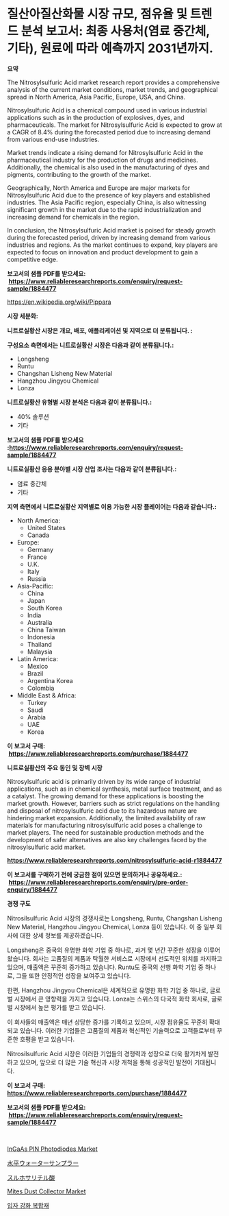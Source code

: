 <p><h1>질산아질산화물 시장 규모, 점유율 및 트렌드 분석 보고서: 최종 사용처(염료 중간체, 기타), 원료에 따라 예측까지 2031년까지.</h1></p><p><strong>요약</strong></p>
<p><p>The Nitrosylsulfuric Acid market research report provides a comprehensive analysis of the current market conditions, market trends, and geographical spread in North America, Asia Pacific, Europe, USA, and China. </p><p>Nitrosylsulfuric Acid is a chemical compound used in various industrial applications such as in the production of explosives, dyes, and pharmaceuticals. The market for Nitrosylsulfuric Acid is expected to grow at a CAGR of 8.4% during the forecasted period due to increasing demand from various end-use industries.</p><p>Market trends indicate a rising demand for Nitrosylsulfuric Acid in the pharmaceutical industry for the production of drugs and medicines. Additionally, the chemical is also used in the manufacturing of dyes and pigments, contributing to the growth of the market.</p><p>Geographically, North America and Europe are major markets for Nitrosylsulfuric Acid due to the presence of key players and established industries. The Asia Pacific region, especially China, is also witnessing significant growth in the market due to the rapid industrialization and increasing demand for chemicals in the region.</p><p>In conclusion, the Nitrosylsulfuric Acid market is poised for steady growth during the forecasted period, driven by increasing demand from various industries and regions. As the market continues to expand, key players are expected to focus on innovation and product development to gain a competitive edge.</p></p>
<p><strong>보고서의 샘플 PDF를 받으세요: &nbsp;<a href="https://www.reliableresearchreports.com/enquiry/request-sample/1884477">https://www.reliableresearchreports.com/enquiry/request-sample/1884477</a></strong></p>
<p><a href="https://en.wikipedia.org/wiki/Pippara">https://en.wikipedia.org/wiki/Pippara</a></p>
<p><strong>시장 세분화:</strong></p>
<p><strong> 니트로실황산 시장은 개요, 배포, 애플리케이션 및 지역으로 더 분류됩니다. :</strong></p>
<p><strong>구성요소 측면에서는 니트로실황산 시장은 다음과 같이 분류됩니다.:</strong></p>
<p><ul><li>Longsheng</li><li>Runtu</li><li>Changshan Lisheng New Material</li><li>Hangzhou Jingyou Chemical</li><li>Lonza</li></ul></p>
<p><strong> 니트로실황산 유형별 시장 분석은 다음과 같이 분류됩니다.:</strong></p>
<p><ul><li>40% 솔루션</li><li>기타</li></ul></p>
<p><strong>보고서의 샘플 PDF를 받으세요 :<a href="https://www.reliableresearchreports.com/enquiry/request-sample/1884477">https://www.reliableresearchreports.com/enquiry/request-sample/1884477</a></strong></p>
<p><strong> 니트로실황산 응용 분야별 시장 산업 조사는 다음과 같이 분류됩니다.:</strong></p>
<p><ul><li>염료 중간체</li><li>기타</li></ul></p>
<p><strong>지역 측면에서 니트로실황산 지역별로 이용 가능한 시장 플레이어는 다음과 같습니다.:</strong></p>
<p><ul>
    <li>
        North America:
        <ul>
            <li>United States</li>
            <li>Canada</li>
        </ul>
    </li>
    <li>
        Europe:
        <ul>
            <li>Germany</li>
            <li>France</li>
            <li>U.K.</li>
            <li>Italy</li>
            <li>Russia</li>
        </ul>
    </li>
    <li>
        Asia-Pacific:
        <ul>
            <li>China</li>
            <li>Japan</li>
            <li>South Korea</li>
            <li>India</li>
            <li>Australia</li>
            <li>China Taiwan</li>
            <li>Indonesia</li>
            <li>Thailand</li>
            <li>Malaysia</li>
        </ul>
    </li>
    <li>
        Latin America:
        <ul>
            <li>Mexico</li>
            <li>Brazil</li>
            <li>Argentina Korea</li>
            <li>Colombia</li>
        </ul>
    </li>
    <li>
        Middle East & Africa:
        <ul>
            <li>Turkey</li>
            <li>Saudi</li>
            <li>Arabia</li>
            <li>UAE</li>
            <li>Korea</li>
        </ul>
    </li>
    </ul></p>
<p><strong>이 보고서 구매: &nbsp;<a href="https://www.reliableresearchreports.com/purchase/1884477">https://www.reliableresearchreports.com/purchase/1884477</a></strong></p>
<p><strong>니트로실황산의 주요 동인 및 장벽 시장</strong></p>
<p><p>Nitrosylsulfuric acid is primarily driven by its wide range of industrial applications, such as in chemical synthesis, metal surface treatment, and as a catalyst. The growing demand for these applications is boosting the market growth. However, barriers such as strict regulations on the handling and disposal of nitrosylsulfuric acid due to its hazardous nature are hindering market expansion. Additionally, the limited availability of raw materials for manufacturing nitrosylsulfuric acid poses a challenge to market players. The need for sustainable production methods and the development of safer alternatives are also key challenges faced by the nitrosylsulfuric acid market.</p></p>
<p><strong><a href="https://www.reliableresearchreports.com/nitrosylsulfuric-acid-r1884477">https://www.reliableresearchreports.com/nitrosylsulfuric-acid-r1884477</a></strong></p>
<p><strong>이 보고서를 구매하기 전에 궁금한 점이 있으면 문의하거나 공유하세요.: &nbsp;<a href="https://www.reliableresearchreports.com/enquiry/pre-order-enquiry/1884477">https://www.reliableresearchreports.com/enquiry/pre-order-enquiry/1884477</a></strong></p>
<p><strong>경쟁 구도</strong></p>
<p><p>Nitrosilsulfuric Acid 시장의 경쟁사로는 Longsheng, Runtu, Changshan Lisheng New Material, Hangzhou Jingyou Chemical, Lonza 등이 있습니다. 이 중 일부 회사에 대한 상세 정보를 제공하겠습니다. </p><p>Longsheng은 중국의 유명한 화학 기업 중 하나로, 과거 몇 년간 꾸준한 성장을 이루어왔습니다. 회사는 고품질의 제품과 탁월한 서비스로 시장에서 선도적인 위치를 차지하고 있으며, 매출액은 꾸준히 증가하고 있습니다. Runtu도 중국의 선행 화학 기업 중 하나로, 그들 또한 안정적인 성장을 보여주고 있습니다. </p><p>한편, Hangzhou Jingyou Chemical은 세계적으로 유명한 화학 기업 중 하나로, 글로벌 시장에서 큰 영향력을 가지고 있습니다. Lonza는 스위스의 다국적 화학 회사로, 글로벌 시장에서 높은 평가를 받고 있습니다. </p><p>이 회사들의 매출액은 매년 상당한 증가를 기록하고 있으며, 시장 점유율도 꾸준히 확대되고 있습니다. 이러한 기업들은 고품질의 제품과 혁신적인 기술력으로 고객들로부터 꾸준한 호평을 받고 있습니다. </p><p>Nitrosilsulfuric Acid 시장은 이러한 기업들의 경쟁력과 성장으로 더욱 활기차게 발전하고 있으며, 앞으로 더 많은 기술 혁신과 시장 개척을 통해 성공적인 발전이 기대됩니다.</p></p>
<p><strong>이 보고서 구매: &nbsp; <a href="https://www.reliableresearchreports.com/purchase/1884477">https://www.reliableresearchreports.com/purchase/1884477</a></strong></p>
<p><strong>보고서의 샘플 PDF를 받으세요: &nbsp;<a href="https://www.reliableresearchreports.com/enquiry/request-sample/1884477">https://www.reliableresearchreports.com/enquiry/request-sample/1884477</a></strong><strong></strong></p>
<p>&nbsp;</p>
<p><p><a href="https://github.com/alanPerkins1921/Market-Research-Report-List-1/blob/main/ingaas-pin-photodiodes-market.md">InGaAs PIN Photodiodes Market</a></p><p><a href="https://github.com/schmahlson/Market-Research-Report-List-3/blob/main/372673834488.md">水平ウォーターサンプラー</a></p><p><a href="https://medium.com/@mares423/%E3%82%B9%E3%83%AB%E3%83%95%E3%82%A9%E3%82%B5%E3%83%AA%E3%82%B7%E3%83%AB%E9%85%B8%E5%B8%82%E5%A0%B4%E8%AA%BF%E6%9F%BB%E3%83%AC%E3%83%9D%E3%83%BC%E3%83%88-2024%E5%B9%B4%E3%81%8B%E3%82%892031%E5%B9%B4%E3%81%BE%E3%81%A7%E3%81%AE%E5%AE%89%E5%AE%9A%E3%81%97%E3%81%9F%E5%B9%B4%E5%B9%B3%E5%9D%87%E6%88%90%E9%95%B7%E7%8E%8712-8-%E3%82%92%E4%BC%B4%E3%81%86%E5%B8%82%E5%A0%B4%E4%BA%88%E6%B8%AC%E3%81%A8%E6%88%90%E9%95%B7%E8%A6%8B%E9%80%9A%E3%81%97-6d00f2e81700">スルホサリチル酸</a></p><p><a href="https://issuu.com/reportprime-2/docs/mites-dust-collector-market-size-2030.pptx">Mites Dust Collector Market</a></p><p><a href="https://github.com/shampaakter36/Market-Research-Report-List-2/blob/main/377412344700.md">입자 강화 복합재</a></p></p>